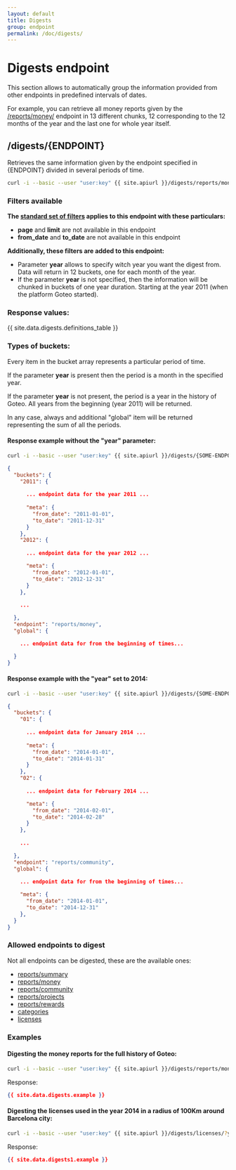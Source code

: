 ```yaml
---
layout: default
title: Digests
group: endpoint
permalink: /doc/digests/
---
```

# Digests endpoint

This section allows to automatically group the information provided from other endpoints in predefined intervals of dates.

For example, you can retrieve all money reports given by the [/reports/money/](/doc/reports/#money) endpoint in 13 different chunks, 12 corresponding to the 12 months of the year and the last one for whole year itself. 

<a name="digests"></a>
## /digests/{ENDPOINT}

Retrieves the same information given by the endpoint specified in {ENDPOINT} divided in several periods of time.

```bash
curl -i --basic --user "user:key" {{ site.apiurl }}/digests/reports/money/?year=2014
```


### Filters available
**The [standard set of filters](/doc/filters) applies to this endpoint with these particulars:**

* **page** and **limit** are not available in this endpoint
* **from_date** and **to_date** are not available in this endpoint

**Additionally, these filters are added to this endpoint:**

* Parameter **year** allows to specify witch year you want the digest from. Data will return in 12 buckets, one for each month of the year.
* If the parameter **year** is not specified, then the information will be chunked in buckets of one year duration. Starting at the year 2011 (when the platform Goteo started).

### Response values:

{{ site.data.digests.definitions_table }}

### Types of buckets:

Every item in the bucket array represents a particular period of time.

If the parameter **year** is present then the period is a month in the specified year.

If the parameter  **year** is not present, the period is a year in the history of Goteo. All years from the beginning (year 2011) will be returned.

In any case, always and additional "global" item will be returned representing the sum of all the periods.

#### Response example without the "year" parameter:

```bash
curl -i --basic --user "user:key" {{ site.apiurl }}/digests/{SOME-ENDPOINT}/
```

```json
{
  "buckets": {
    "2011": {
      
      ... endpoint data for the year 2011 ...
      
      "meta": {
        "from_date": "2011-01-01",
        "to_date": "2011-12-31"
      }
    },
    "2012": {
      
      ... endpoint data for the year 2012 ...

      "meta": {
        "from_date": "2012-01-01",
        "to_date": "2012-12-31"
      }
    },
    
    ...

  },
  "endpoint": "reports/money",
  "global": {

    ... endpoint data for from the beginning of times...

  }
}
```

#### Response example with the "year" set to 2014:

```bash
curl -i --basic --user "user:key" {{ site.apiurl }}/digests/{SOME-ENDPOINT}/?year=2014
```

```json
{
  "buckets": {
    "01": {
      
      ... endpoint data for January 2014 ...
      
      "meta": {
        "from_date": "2014-01-01",
        "to_date": "2014-01-31"
      }
    },
    "02": {
      
      ... endpoint data for February 2014 ...

      "meta": {
        "from_date": "2014-02-01",
        "to_date": "2014-02-28"
      }
    },
    
    ...

  },
  "endpoint": "reports/community",
  "global": {

    ... endpoint data for from the beginning of times...
    
    "meta": {
      "from_date": "2014-01-01",
      "to_date": "2014-12-31"
    },
  }
}
```


### Allowed endpoints to digest

Not all endpoints can be digested, these are the available ones:

* [reports/summary](/doc/reports#summary)
* [reports/money](/doc/reports#money)
* [reports/community](/doc/reports#community)
* [reports/projects](/doc/reports#projects)
* [reports/rewards](/doc/reports#rewards)
* [categories](/doc/categories)
* [licenses](/doc/licenses)

### Examples

#### Digesting the money reports for the full history of Goteo:

```bash
curl -i --basic --user "user:key" {{ site.apiurl }}/digests/reports/money/
```

Response:

```json
{{ site.data.digests.example }}
```


#### Digesting the licenses used in the year 2014 in a radius of 100Km around Barcelona city:

```bash
curl -i --basic --user "user:key" {{ site.apiurl }}/digests/licenses/?year=2014&location=41.38879,2.15899,100
```

Response:

```json
{{ site.data.digests1.example }}
```

